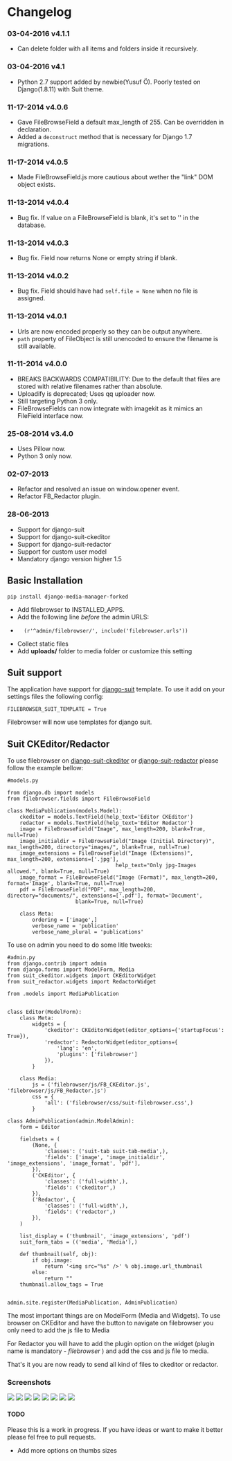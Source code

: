 # Changelog

### 03-04-2016 v4.1.1 
* Can delete folder with all items and folders inside it recursively.

### 03-04-2016 v4.1 
* Python 2.7 support added by newbie(Yusuf Ö). Poorly tested on Django(1.8.11) with Suit theme. 

### 11-17-2014 v4.0.6
*   Gave FileBrowseField a default max_length of 255. Can be overridden in declaration.
*   Added a `deconstruct` method that is necessary for Django 1.7 migrations.

### 11-17-2014 v4.0.5
*   Made FileBrowseField.js more cautious about wether the "link" DOM object exists.

### 11-13-2014 v4.0.4
*   Bug fix. If value on a FileBrowseField is blank, it's set to '' in the database.

### 11-13-2014 v4.0.3
*   Bug fix. Field now returns None or empty string if blank.

### 11-13-2014 v4.0.2
*   Bug fix. Field should have had `self.file = None` when no file is assigned.

### 11-13-2014 v4.0.1
*   Urls are now encoded properly so they can be output anywhere.
*   `path` property of FileObject is still unencoded to ensure the filename is still available.

### 11-11-2014 v4.0.0
*   BREAKS BACKWARDS COMPATIBILITY: Due to the default that files are stored with
    relative filenames rather than absolute.
*   Uploadify is deprecated; Uses qq uploader now.
*   Still targeting Python 3 only.
*   FileBrowseFields can now integrate with imagekit as it mimics an FileField 
    interface now.

### 25-08-2014 v3.4.0
*   Uses Pillow now.
*   Python 3 only now.

### 02-07-2013
*	Refactor and resolved an issue on window.opener event.
*	Refactor FB_Redactor plugin.

### 28-06-2013

*	Support for django-suit
*	Support for django-suit-ckeditor
*	Support for django-suit-redactor
*	Support for custom user model
*	Mandatory django version higher 1.5

## Basic Installation

	pip install django-media-manager-forked

*	Add filebrowser to INSTALLED_APPS.
*	Add the following line _before_ the admin URLS:
*		(r'^admin/filebrowser/', include('filebrowser.urls'))
*	Collect static files
*	Add __uploads/__ folder to media folder or customize this setting

## Suit support
The application have support for [django-suit](https://github.com/darklow/django-suit) template. To use it add on your settings files the following config:

<code>FILEBROWSER_SUIT_TEMPLATE = True</code> 

Filebrowser will now use templates for django suit.

## Suit CKEditor/Redactor
To use filebrowser on [django-suit-ckeditor](https://github.com/darklow/django-suit-ckeditor) or [django-suit-redactor](https://github.com/darklow/django-suit-redactor) please follow the example bellow:

	#models.py
	
	from django.db import models
	from filebrowser.fields import FileBrowseField
	
	class MediaPublication(models.Model):
    	ckeditor = models.TextField(help_text='Editor CKEditor')
    	redactor = models.TextField(help_text='Editor Redactor')
    	image = FileBrowseField("Image", max_length=200, blank=True, null=True)
    	image_initialdir = FileBrowseField("Image (Initial Directory)", max_length=200, directory="images/", blank=True, null=True)
    	image_extensions = FileBrowseField("Image (Extensions)", max_length=200, extensions=['.jpg'],
                                       help_text="Only jpg-Images allowed.", blank=True, null=True)
    	image_format = FileBrowseField("Image (Format)", max_length=200, format='Image', blank=True, null=True)
    	pdf = FileBrowseField("PDF", max_length=200, directory="documents/", extensions=['.pdf'], format='Document',
                          blank=True, null=True)

    	class Meta:
        	ordering = ['image',]
        	verbose_name = 'publication'
        	verbose_name_plural = 'publications'

To use on admin you need to do some litle tweeks:

	#admin.py
	from django.contrib import admin
	from django.forms import ModelForm, Media
	from suit_ckeditor.widgets import CKEditorWidget
	from suit_redactor.widgets import RedactorWidget

	from .models import MediaPublication


	class Editor(ModelForm):
    	class Meta:
        	widgets = {
            	'ckeditor': CKEditorWidget(editor_options={'startupFocus': True}),
            	'redactor': RedactorWidget(editor_options={
                	'lang': 'en',
                	'plugins': ['filebrowser']
            	}),
        	}

    	class Media:
        	js = ('filebrowser/js/FB_CKEditor.js', 'filebrowser/js/FB_Redactor.js')
        	css = {
            	'all': ('filebrowser/css/suit-filebrowser.css',)
        	}
        	
    class AdminPublication(admin.ModelAdmin):
    	form = Editor

    	fieldsets = (
        	(None, {
            	'classes': ('suit-tab suit-tab-media',),
            	'fields': ['image', 'image_initialdir', 'image_extensions', 'image_format', 'pdf'],
        	}),
        	('CKEditor', {
            	'classes': ('full-width',),
            	'fields': ('ckeditor',)
        	}),
        	('Redactor', {
            	'classes': ('full-width',),
            	'fields': ('redactor',)
        	}),
    	)

    	list_display = ('thumbnail', 'image_extensions', 'pdf')
    	suit_form_tabs = (('media', 'Media'),)

    	def thumbnail(self, obj):
        	if obj.image:
            	return '<img src="%s" />' % obj.image.url_thumbnail
        	else:
            	return ""
    	thumbnail.allow_tags = True


	admin.site.register(MediaPublication, AdminPublication)
   
The most important things are on ModelForm (Media and Widgets). To use browser on CKEditor and have the button to navigate on filebrowser you only need to add the js file to Media

For Redactor you will have to add the plugin option on the widget (plugin name is mandatory - _filebrowser_ ) and add the css and js file to media.

That's it you are now ready to send all kind of files to ckeditor or redactor.

### Screenshots

![](https://dl.dropboxusercontent.com/u/14340361/works/filebrowser.jpeg)
![](https://dl.dropboxusercontent.com/u/14340361/works/filebrowser-versions.jpeg)
![](https://dl.dropboxusercontent.com/u/14340361/works/ckeditor-browser.jpeg)
![](https://dl.dropboxusercontent.com/u/14340361/works/ckeditor-bt-browser.jpeg)
![](https://dl.dropboxusercontent.com/u/14340361/works/ckeditor-image.jpeg)
![](https://dl.dropboxusercontent.com/u/14340361/works/redactor-pop-up.jpeg)
![](https://dl.dropboxusercontent.com/u/14340361/works/redactor-import.jpeg)
![](https://dl.dropboxusercontent.com/u/14340361/works/redactor-files-select.jpeg)

#### TODO

Please this is a work in progress. If you have ideas or want to make it better please fel free to pull requests.

*	Add more options on thumbs sizes



